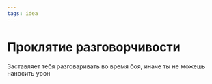 ```yaml
---
tags: idea
---
```


# Проклятие разговорчивости

Заставляет тебя разговаривать во время боя, иначе ты не можешь наносить урон